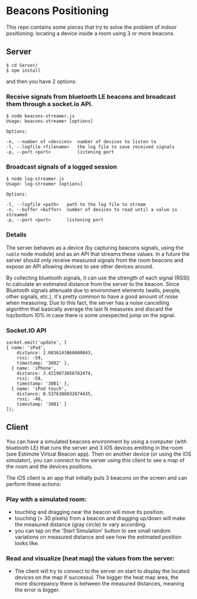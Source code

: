 # Beacons Positioning

This repo contains some pieces that try to solve the problem of indoor positioning: locating a device inside a room using 3 or more beacons.

## Server

```
$ cd Server/
$ npm install
```

and then you have 2 options:

### Receive signals from bluetooth LE beacons and broadcast them through a socket.io API.

```
$ node beacons-streamer.js
Usage: beacons-streamer [options]

Options:

-n, --number of <devices>  number of devices to listen to
-l, --logfile <filename>   the log file to save received signals
-p, --port <port>          listening port
```

### Broadcast signals of a logged session

```
$ node log-streamer.js 
Usage: log-streamer [options]

Options:

-l, --logfile <path>   path to the log file to stream
-n, --buffer <buffer>  number of devices to read until a value is streamed
-p, --port <port>      listening port
```

### Details

The server behaves as a device (by capturing beacons signals, using the `noble` node module) and as an API that streams these values. In a future the server should only receive measured signals from the room beacons and expose an API allowing devices to see other devices around.

By collecting bluetooth signals, it can use the strength of each signal (RSSI) to calculate an estimated distance from the server to the beacon. Since Bluetooth signals attenuate due to environment elements (walls, people, other signals, etc.), it's pretty common to have a good amount of noise when measuring. Due to this fact, the server has a noise cancelling algorithm that basically average the last N measures and discard the top/bottom 10% in case there is some unexpected jump on the signal.

### Socket.IO API

```
socket.emit('update', [
{ name: 'iPad',
    distance: 2.0836143860600043,
    rssi: -59,
    timestamp: '3082' },
  { name: 'iPhone',
    distance: 3.4219873656782474,
    rssi: -58,
    timestamp: '3081' },
  { name: 'iPod touch',
    distance: 0.5376388832674435,
    rssi: -46,
    timestamp: '3081' }
]);
```


## Client

You can have a simulated beacons environment by using a computer (with bluetooth LE) that runs the server and 3 iOS devices emitting in the room (see Estimote Virtual Beacon app). Then on another device (or using the iOS simulator), you can connect to the server using this client to see a map of the room and the devices positions.

The iOS client is an app that initially puts 3 beacons on the screen and can perform these actions:

### Play with a simulated room:

* touching and dragging near the beacon will move its position.
* touching (> 30 pixels) from a beacon and dragging up/down will make the measured distance (gray circle) to vary according.
* you can tap on the 'Start Simulation' button to see small random variations on measured distance and see how the estimated position looks like.

### Read and visualize (heat map) the values from the server:

* The client will try to connect to the server on start to display the located devices on the map if successul. The bigger the heat map area, the more discrepancy there is between the measured distances, meaning the error is bigger.

